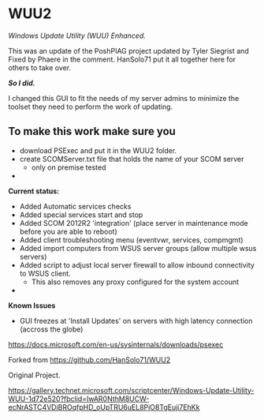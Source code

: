 # WUU2 #
*Windows Update Utility (WUU) Enhanced.*

This was an update of the PoshPIAG project updated by Tyler Siegrist and Fixed by Phaere in the comment. HanSolo71 put it all together here for others to take over.

***So I did.***

I changed this GUI to fit the needs of my server admins to minimize the toolset they need to perform the work of updating.

## To make this work make sure you ##

- download PSExec and put it in the WUU2 folder.
- create SCOMServer.txt file that holds the name of your SCOM server
  - only on premise tested
- 

**Current status:**
- Added Automatic services checks
- Added special services start and stop
- Added SCOM 2012R2 'integration' (place server in maintenance mode before you are able to reboot)
- Added client troubleshooting menu (eventvwr, services, compmgmt)
- Added import computers from WSUS server groups (allow multiple wsus servers)
- Added script to adjust local server firewall to allow inbound connectivity to WSUS client.
  - This also removes any proxy configured for the system account
- 

**Known Issues**
- GUI freezes at 'Install Updates' on servers with high latency connection (accross the globe)

https://docs.microsoft.com/en-us/sysinternals/downloads/psexec


Forked from https://github.com/HanSolo71/WUU2


Original Project.

https://gallery.technet.microsoft.com/scriptcenter/Windows-Update-Utility-WUU-1d72e520?fbclid=IwAR0NthM8UCW-ecNrASTC4VDiBROqfpHD_oUpTRU6uEL8PjO8TgEuji7EhKk
